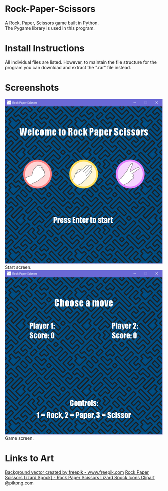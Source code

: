 # Rock-Paper-Scissors
A Rock, Paper, Scissors game built in Python.  
The Pygame library is used in this program.

# Install Instructions
All individual files are listed. However, to maintain the file structure for the program you can download and extract the ".rar" file instead.

# Screenshots
<img src = "https://github.com/Linja82/Rock-Paper-Scissors/blob/master/Screenshots/Start%20Screen.PNG">
Start screen.  
<img src = "https://github.com/Linja82/Rock-Paper-Scissors/blob/master/Screenshots/Game%20Screen.PNG">
Game screen.

# Links to Art
<a href="https://www.freepik.com/free-photos-vectors/background">Background vector created by freepik - www.freepik.com</a>
<a href="https://www.pikpng.com/pngvi/owoiiJ_rock-paper-scissors-lizard-spock-rock-paper-scissors/" target="_blank">Rock Paper Scissors Lizard Spock] - Rock Paper Scissors Lizard Spock Icons Clipart @pikpng.com</a>
